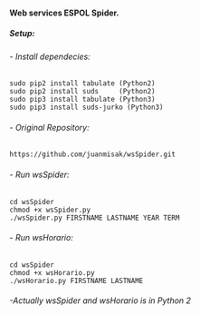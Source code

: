 #### Web services ESPOL Spider.

##### Setup:

###### - Install dependecies:
	sudo pip2 install tabulate (Python2)
	sudo pip2 install suds	   (Python2)
  	sudo pip3 install tabulate (Python3)
	sudo pip3 install suds-jurko (Python3)


###### - Original Repository:
	https://github.com/juanmisak/wsSpider.git

###### - Run wsSpider:
	cd wsSpider
	chmod +x wsSpider.py
	./wsSpider.py FIRSTNAME LASTNAME YEAR TERM

###### - Run wsHorario:
	cd wsSpider
	chmod +x wsHorario.py
	./wsHorario.py FIRSTNAME LASTNAME
	
###### -Actually wsSpider and wsHorario is in Python 2
